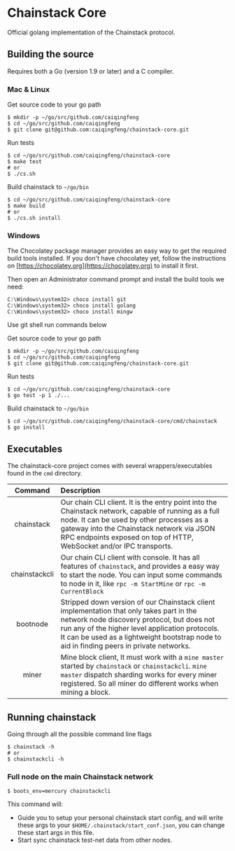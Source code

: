 # Chainstack Core

Official golang implementation of the Chainstack protocol.

## Building the source

Requires both a Go (version 1.9 or later) and a C compiler.

### Mac & Linux

Get source code to your go path

```shell
$ mkdir -p ~/go/src/github.com/caiqingfeng
$ cd ~/go/src/github.com/caiqingfeng
$ git clone git@github.com:caiqingfeng/chainstack-core.git
```

Run tests

```shell
$ cd ~/go/src/github.com/caiqingfeng/chainstack-core
$ make test
# or
$ ./cs.sh
```

Build chainstack to `~/go/bin`

```shell
$ cd ~/go/src/github.com/caiqingfeng/chainstack-core
$ make build
# or
$ ./cs.sh install
```

### Windows

The Chocolatey package manager provides an easy way to get the required build tools installed. If you don't have chocolatey yet, follow the instructions on [https://chocolatey.org](https://chocolatey.org) to install it first.

Then open an Administrator command prompt and install the build tools we need:

```shell
C:\Windows\system32> choco install git
C:\Windows\system32> choco install golang
C:\Windows\system32> choco install mingw
```

Use git shell run commands below

Get source code to your go path

```shell
$ mkdir -p ~/go/src/github.com/caiqingfeng
$ cd ~/go/src/github.com/caiqingfeng
$ git clone git@github.com:caiqingfeng/chainstack-core.git
```

Run tests

```shell
$ cd ~/go/src/github.com/caiqingfeng/chainstack-core
$ go test -p 1 ./...
```

Build chainstack to `~/go/bin`

```shell
$ cd ~/go/src/github.com/caiqingfeng/chainstack-core/cmd/chainstack
$ go install
```

## Executables

The chainstack-core project comes with several wrappers/executables found in the `cmd` directory.

|    Command    | Description                                                  |
| :-----------: | :----------------------------------------------------------- |
|  chainstack   | Our chain CLI client. It is the entry point into the Chainstack network, capable of running as a full node. It can be used by other processes as a gateway into the Chainstack network via JSON RPC endpoints exposed on top of HTTP, WebSocket and/or IPC transports. |
| chainstackcli | Our chain CLI client with console. It has all features of `chainstack`, and provides a easy way to start the node. You can input some commands to node in it, like `rpc -m StartMine` or `rpc -m CurrentBlock` |
|   bootnode    | Stripped down version of our Chainstack client implementation that only takes part in the network node discovery protocol, but does not run any of the higher level application protocols. It can be used as a lightweight bootstrap node to aid in finding peers in private networks. |
|     miner     | Mine block client, It must work with a `mine master` started by `chainstack` or `chainstackcli`. `mine master` dispatch sharding works for every miner registered. So all miner do different works when mining a block. |

## Running chainstack

Going through all the possible command line flags

```shell
$ chainstack -h
# or
$ chainstackcli -h
```

### Full node on the main Chainstack network

```shell
$ boots_env=mercury chainstackcli
```

This command will:

 * Guide you to setup your personal chainstack start config, and will write these args to your `$HOME/.chainstack/start_conf.json`, you can change these start args in this file.
 * Start sync chainstack test-net data from other nodes.
